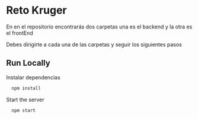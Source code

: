 
# Reto Kruger

En en el repositorio encontrarás dos carpetas una es el backend y la otra es el frontEnd

Debes dirigirte a cada una de las carpetas y seguir los siguientes pasos


## Run Locally


Instalar dependencias

```bash
  npm install
```

Start the server

```bash
  npm start
```


